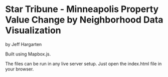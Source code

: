 Star Tribune - Minneapolis Property Value Change by Neighborhood Data Visualization
================

by Jeff Hargarten

Built using Mapbox.js.

The files can be run in any live server setup. Just open the index.html file in your browser.